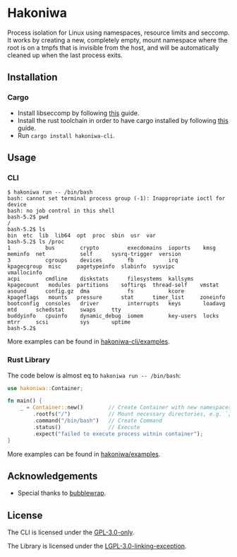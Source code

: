 # Hakoniwa

Process isolation for Linux using namespaces, resource limits and seccomp. It
works by creating a new, completely empty, mount namespace where the root is
on a tmpfs that is invisible from the host, and will be automatically cleaned
up when the last process exits.

## Installation

### Cargo

- Install libseccomp by following [this](https://github.com/libseccomp-rs/libseccomp-rs#requirements) guide.
- Install the rust toolchain in order to have cargo installed by following [this](https://www.rust-lang.org/tools/install) guide.
- Run `cargo install hakoniwa-cli`.

## Usage

### CLI

```console
$ hakoniwa run -- /bin/bash
bash: cannot set terminal process group (-1): Inappropriate ioctl for device
bash: no job control in this shell
bash-5.2$ pwd
/
bash-5.2$ ls
bin  etc  lib  lib64  opt  proc  sbin  usr  var
bash-5.2$ ls /proc
1           bus        crypto         execdomains  ioports    kmsg         meminfo  net           self      sysrq-trigger  version
3           cgroups    devices        fb           irq        kpagecgroup  misc     pagetypeinfo  slabinfo  sysvipc        vmallocinfo
acpi        cmdline    diskstats      filesystems  kallsyms   kpagecount   modules  partitions    softirqs  thread-self    vmstat
asound      config.gz  dma            fs           kcore      kpageflags   mounts   pressure      stat      timer_list     zoneinfo
bootconfig  consoles   driver         interrupts   keys       loadavg      mtd      schedstat     swaps     tty
buddyinfo   cpuinfo    dynamic_debug  iomem        key-users  locks        mtrr     scsi          sys       uptime
bash-5.2$
```

More examples can be found in [hakoniwa-cli/examples](./hakoniwa-cli/examples).

### Rust Library

The code below is almost eq to `hakoniwa run -- /bin/bash`:

```rust
use hakoniwa::Container;

fn main() {
    _ = Container::new()        // Create Container with new namespaces via unshare
        .rootfs("/")            // Mount necessary directories, e.g. `/bin`
        .command("/bin/bash")   // Create Command
        .status()               // Execute
        .expect("failed to execute process witnin container");
}
```

More examples can be found in [hakoniwa/examples](./hakoniwa/examples).

## Acknowledgements

- Special thanks to [bubblewrap](https://github.com/containers/bubblewrap).

## License

The CLI is licensed under the [GPL-3.0-only](./hakoniwa-cli/LICENSE).

The Library is licensed under the [LGPL-3.0-linking-exception](./hakoniwa/LICENSE).
